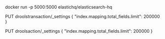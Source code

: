 docker run -p 5000:5000 elastichq/elasticsearch-hq


PUT droolstransaction/_settings
{
  "index.mapping.total_fields.limit": 200000
}

PUT droolsaction/_settings
{
   "index.mapping.total_fields.limit": 200000
}